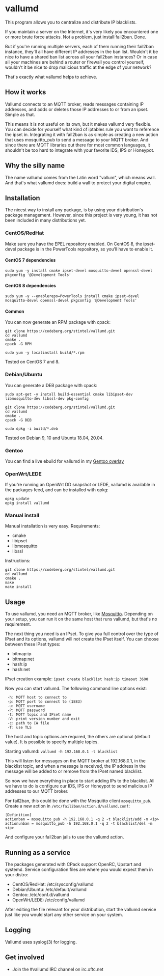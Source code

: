 vallumd
=======

This program allows you to centralize and distribute IP blacklists.

If you maintain a server on the Internet, it's very likely you encountered
one or more brute force attacks. Not a problem, just install fail2ban. Done.

But if you're running multiple servers, each of them running their fail2ban
instance, they'll all have different IP addresses in the ban list. Wouldn't
it be nice to have a shared ban list across all your fail2ban instances?
Or in case all your machines are behind a router or firewall you control
yourself, wouldn't it be nice to drop malicious traffic at the edge of your
network?

That's exactly what vallumd helps to achieve.


How it works
------------

Vallumd connects to an MQTT broker, reads messages containing IP addresses,
and adds or deletes those IP addresses to or from an ipset. Simple as that.

This means it is not useful on its own, but it makes vallumd very flexible.
You can decide for yourself what kind of iptables rule you want to reference
the ipset in. Integrating it with fail2ban is as simple as creating a new
action that uses mosquitto_pub to send a message to your MQTT broker.
And since there are MQTT libraries out there for most common languages, it
shouldn't be too hard to integrate with your favorite IDS, IPS or Honeypot.


Why the silly name
------------------

The name vallumd comes from the Latin word "vallum", which means wall.
And that's what vallumd does: build a wall to protect your digital empire.


Installation
------------

The nicest way to install any package, is by using your distribution's
package management. However, since this project is very young, it has not been
included in many distributions yet.

### CentOS/RedHat

Make sure you have the EPEL repository enabled. On CentOS 8, the ipset-devel
package is in the PowerTools repository, so you'll have to enable it.


#### CentOS 7 dependencies
```
sudo yum -y install cmake ipset-devel mosquitto-devel openssl-devel pkgconfig '@Development Tools'
```

#### CentOS 8 dependencies
```
sudo yum -y --enablerepo=PowerTools install cmake ipset-devel mosquitto-devel openssl-devel pkgconfig '@Development Tools'
```

#### Common
You can now generate an RPM package with cpack:
```
git clone https://codeberg.org/stintel/vallumd.git
cd vallumd
cmake .
cpack -G RPM

sudo yum -y localinstall build/*.rpm
```
Tested on CentOS 7 and 8.

### Debian/Ubuntu

You can generate a DEB package with cpack:
```
sudo apt-get -y install build-essential cmake libipset-dev libmosquitto-dev libssl-dev pkg-config

git clone https://codeberg.org/stintel/vallumd.git
cd vallumd
cmake .
cpack -G DEB

sudo dpkg -i build/*.deb
```
Tested on Debian 9, 10 and Ubuntu 18.04, 20.04.

### Gentoo
You can find a live ebuild for vallumd in my [Gentoo overlay](https://github.com/stintel/gentoo-overlay)

### OpenWrt/LEDE

If you're running an OpenWrt DD snapshot or LEDE, vallumd is available
in the packages feed, and can be installed with opkg:
```
opkg update
opkg install vallumd
```

### Manual install
Manual installation is very easy.
Requirements:
* cmake
* libipset
* libmosquitto
* libssl

Instructions:
```
git clone https://codeberg.org/stintel/vallumd.git
cd vallumd
cmake .
make
make install
```


Usage
-----

To use vallumd, you need an MQTT broker, like [Mosquitto](https://mosquitto.org/).
Depending on your setup, you can run it on the same host that runs vallumd,
but that's no requirement.

The next thing you need is an IPset. To give you full control over the type
of IPset and its options, vallumd will not create the IPset itself.
You can choose between these IPset types:
* bitmap:ip
* bitmap:net
* hash:ip
* hash:net

IPset creation example:
`ipset create blacklist hash:ip timeout 3600`

Now you can start vallumd. The following command line options exist:
```
 -h: MQTT host to connect to
 -p: MQTT port to connect to (1883)
 -u: MQTT username
 -P: MQTT password
 -t: MQTT topic and IPset name
 -V: print version number and exit
 -c: path to CA file
 -T: use TLS
```
The host and topic options are required, the others are optional (default
value). It is possible to specify multiple topics.

Starting vallumd:
`vallumd -h 192.168.0.1 -t blacklist`

This will listen for messages on the MQTT broker at 192.168.0.1, in the
blacklist topic, and when a message is received, the IP address in the message
will be added to or remove from the IPset named blacklist.

So now we have everything in place to start adding IPs to the blacklist.
All we have to do is configure our IDS, IPS or Honeypot to send malicious
IP addresses to our MQTT broker.

For fail2ban, this could be done with the Mosquitto client `mosquitto_pub`.
Create a new action in `/etc/fail2ban/action.d/vallumd.conf`:
```
[Definition]
actionban = mosquitto_pub -h 192.168.0.1 -q 2 -t blacklist/add -m <ip>
actionunban = mosquitto_pub -h 192.168.0.1 -q 2 -t blacklist/del -m <ip>
```
And configure your fail2ban jails to use the vallumd action.


Running as a service
--------------------

The packages generated with CPack support OpenRC, Upstart and systemd.
Service configuration files are where you would expect them in your distro:
* CentOS/RedHat: /etc/sysconfig/vallumd
* Debian/Ubuntu: /etc/default/vallumd
* Gentoo: /etc/conf.d/vallumd
* OpenWrt/LEDE: /etc/config/vallumd

After editing the file relevant for your distribution, start the vallumd service
just like you would start any other service on your system.


Logging
-------
Vallumd uses syslog(3) for logging.


Get involved
------------

* Join the #vallumd IRC channel on irc.oftc.net
